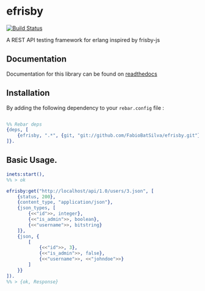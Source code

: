 # efrisby

[![Build Status](https://travis-ci.org/FabioBatSilva/efrisby.svg)](https://travis-ci.org/FabioBatSilva/efrisby)

A REST API testing framework for erlang inspired by frisby-js

## Documentation
Documentation for this library can be found on [readthedocs](http://efrisby.readthedocs.org/en/latest)

## Installation

By adding the following dependency to your ```rebar.config``` file :

```erlang

%% Rebar deps
{deps, [
    {efrisby, ".*", {git, "git://github.com/FabioBatSilva/efrisby.git"}}
]}.

```

## Basic Usage.

```erlang
inets:start(),
%% > ok

efrisby:get("http://localhost/api/1.0/users/3.json", [
    {status, 200},
    {content_type, "application/json"},
    {json_types, [
        {<<"id">>, integer},
        {<<"is_admin">>, boolean},
        {<<"username">>, bitstring}
    ]},
    {json, {
        [
            {<<"id">>, 3},
            {<<"is_admin">>, false},
            {<<"username">>, <<"johndoe">>}
        ]
    }}
]).
%% > {ok, Response}

```

